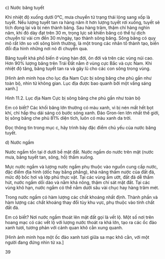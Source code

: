 c) Nước băng tuyết

Khi nhiệt độ xuống dưới 0°C, mưa chuyển từ trạng thái lỏng sang xốp là tuyết. Nếu lượng tuyết tan ra hàng năm ít hơn lượng tuyết rơi xuống, tuyết sẽ tích đọng lại và bị nén thành băng. Sau hàng trăm, thậm chí hàng nghìn năm, khi đó dày đạt trên 30 m, trọng lực sẽ khiến băng có thể tự dịch chuyển từ vài cm đến 30 m/ngày, tạo thành sông băng. Sông băng có quy mô rất lớn so với sông bình thường, là một trong các nhân tố thành tạo, biến đổi địa hình những nơi nó đi chuyển qua.

Băng tuyết khá phổ biến ở vùng hàn đới, ôn đới và trên các vùng núi cao. Hơn 90% lượng băng trên Trái Đất nằm ở vùng cực Bắc và cực Nam. Khi nhiệt độ tăng, băng tuyết tan ra và gây lũ cho các con sông trong vùng.

[Hình ảnh minh họa cho lục địa Nam Cực bị sông băng che phủ gần như toàn bộ, nhìn từ không gian. Lục địa được bao quanh bởi một vầng sáng xanh.]

Hình 11.2. Lục địa Nam Cực bị sông băng che phủ gần như toàn bộ

Em có biết?
Các khối băng lớn thường có màu xanh, vì bị nén mất hết bọt khí, chỉ hấp thu dải sáng có bước sóng xanh. Đảo Gron-len lớn nhất thế giới, bị sông băng che phủ 81% diện tích, luôn có màu xanh da trời.

Đọc thông tin trong mục c, hãy trình bày đặc điểm chủ yếu của nước băng tuyết.

d) Nước ngầm

Nước ngầm tồn tại ở dưới bề mặt đất. Nước ngầm do nước trên mặt (nước mưa, băng tuyết tan, sông, hồ) thấm xuống.

Mực nước ngầm và lượng nước ngầm phụ thuộc vào nguồn cung cấp nước, đặc điểm địa hình (dốc hay bằng phẳng), khả năng thấm nước của đất đá, mức độ bốc hơi và lớp phủ thực vật. Tại các vùng ẩm ướt, đất đá dễ thấm hút, nước ngầm dồi dào và nằm khá nông, thậm chí sát mặt đất. Tại các vùng khô hạn, nước ngầm có thể nằm dưới sâu vài chục hay hàng trăm mét.

Trong nước ngầm có hàm lượng các chất khoáng nhất định. Thành phần và hàm lượng các chất khoáng thay đổi tùy khu vực, phụ thuộc vào tính chất đất đá.

Em có biết?
Nơi nước ngầm thoát lên mặt đất gọi là vết lộ. Một số nơi trên hoang mạc có các vết lộ với lượng nước thoát ra khá lớn, tạo ra các ốc đảo xanh tươi, tương phản với cảnh quan khô cằn xung quanh.

[Hình ảnh minh họa một ốc đảo xanh tươi giữa sa mạc khô cằn, với một người đang đứng nhìn từ xa.]

39